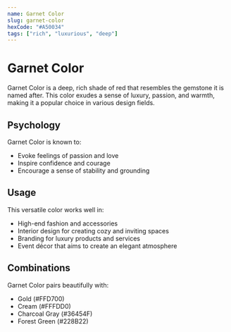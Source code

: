```yaml
---
name: Garnet Color
slug: garnet-color
hexCode: "#A50034"
tags: ["rich", "luxurious", "deep"]
---
```


# Garnet Color

Garnet Color is a deep, rich shade of red that resembles the gemstone it is named after. This color exudes a sense of luxury, passion, and warmth, making it a popular choice in various design fields.

## Psychology

Garnet Color is known to:
- Evoke feelings of passion and love
- Inspire confidence and courage
- Encourage a sense of stability and grounding

## Usage

This versatile color works well in:
- High-end fashion and accessories
- Interior design for creating cozy and inviting spaces
- Branding for luxury products and services
- Event décor that aims to create an elegant atmosphere

## Combinations

Garnet Color pairs beautifully with:
- Gold (#FFD700)
- Cream (#FFFDD0)
- Charcoal Gray (#36454F)
- Forest Green (#228B22)